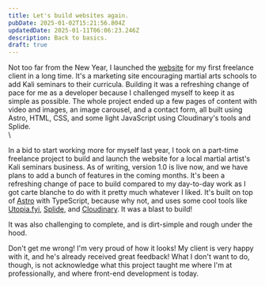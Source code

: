 ```yaml
---
title: Let's build websites again.
pubDate: 2025-01-02T15:21:56.804Z
updatedDate: 2025-01-11T06:06:23.246Z
description: Back to basics.
draft: true
---
```


Not too far from the New Year, I launched the [website](https://victorykali.com/) for my first freelance client in a long time. It's a marketing site encouraging martial arts schools to add Kali seminars to their curricula. Building it was a refreshing change of pace for me as a developer because I challenged myself to keep it as simple as possible. The whole project ended up a few pages of content with video and images, an image carousel, and a contact form, all built using Astro, HTML, CSS, and some light JavaScript using Cloudinary's tools and Splide.\
\


In a bid to start working more for myself last year, I took on a part-time freelance project to build and launch the website for a local martial artist's Kali seminars business. As of writing, version 1.0 is live now, and we have plans to add a bunch of features in the coming months. It's been a refreshing change of pace to build compared to my day-to-day work as I got carte blanche to do with it pretty much whatever I liked. It's built on top of [Astro](https://astro.build/) with TypeScript, because why not, and uses some cool tools like [Utopia.fyi](https://utopia.fyi/), [Splide](https://splidejs.com/), and [Cloudinary](https://cloudinary.com/). It was a blast to build!

It was also challenging to complete, and is dirt-simple and rough under the hood.

Don't get me wrong! I'm very proud of how it looks! My client is very happy with it, and he's already received great feedback! What I don't want to do, though, is not acknowledge what this project taught me where I'm at professionally, and where front-end development is today.
